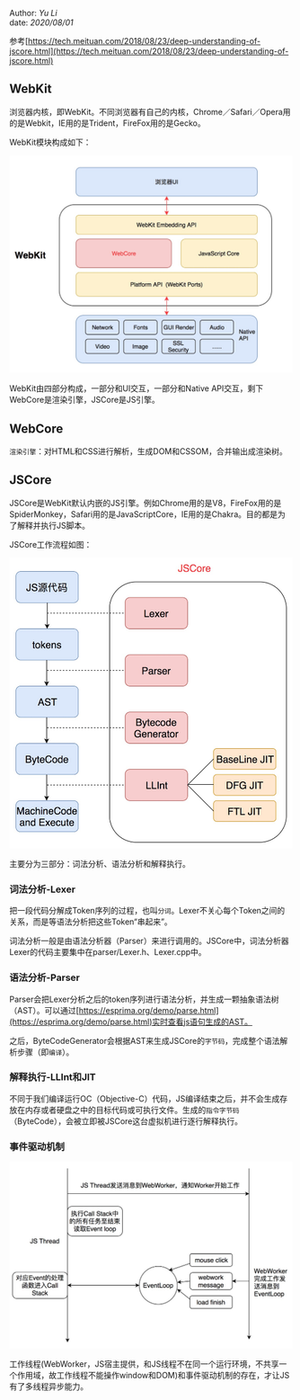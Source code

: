 Author: _Yu Li_  
date: _2020/08/01_  

参考[https://tech.meituan.com/2018/08/23/deep-understanding-of-jscore.html](https://tech.meituan.com/2018/08/23/deep-understanding-of-jscore.html)
  
## WebKit

浏览器内核，即WebKit。不同浏览器有自己的内核，Chrome／Safari／Opera用的是Webkit，IE用的是Trident，FireFox用的是Gecko。

WebKit模块构成如下：

![/static/imgs/webkit.png](/static/imgs/webkit.png)

WebKit由四部分构成，一部分和UI交互，一部分和Native API交互，剩下WebCore是渲染引擎，JSCore是JS引擎。

## WebCore

`渲染引擎`：对HTML和CSS进行解析，生成DOM和CSSOM，合并输出成渲染树。

## JSCore

JSCore是WebKit默认内嵌的JS引擎。例如Chrome用的是V8，FireFox用的是SpiderMonkey，Safari用的是JavaScriptCore，IE用的是Chakra。目的都是为了解释并执行JS脚本。

JSCore工作流程如图：

![/static/imgs/jscore.png](/static/imgs/jscore.png)

主要分为三部分：词法分析、语法分析和解释执行。

### 词法分析-Lexer

把一段代码分解成Token序列的过程，也叫`分词`。Lexer不关心每个Token之间的关系，而是等语法分析把这些Token“串起来”。

词法分析一般是由语法分析器（Parser）来进行调用的。JSCore中，词法分析器Lexer的代码主要集中在parser/Lexer.h、Lexer.cpp中。

### 语法分析-Parser

Parser会把Lexer分析之后的token序列进行语法分析，并生成一颗抽象语法树（AST）。可以通过[https://esprima.org/demo/parse.html](https://esprima.org/demo/parse.html)实时查看js语句生成的AST。

之后，ByteCodeGenerator会根据AST来生成JSCore的`字节码`，完成整个语法解析步骤（即`编译`）。

### 解释执行-LLInt和JIT

不同于我们编译运行OC（Objective-C）代码，JS编译结束之后，并不会生成存放在内存或者硬盘之中的目标代码或可执行文件。生成的`指令字节码`（ByteCode），会被立即被JSCore这台虚拟机进行逐行解释执行。

### 事件驱动机制

![/static/imgs/eventloop.png](/static/imgs/eventloop.png)

工作线程(WebWorker，JS宿主提供，和JS线程不在同一个运行环境，不共享一个作用域，故工作线程不能操作window和DOM)和事件驱动机制的存在，才让JS有了多线程异步能力。

